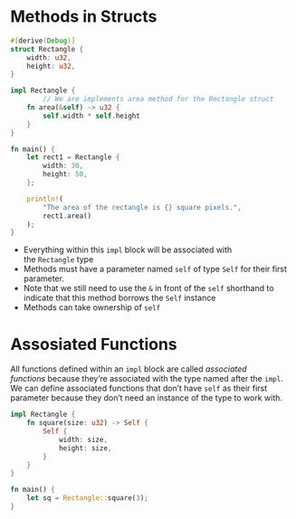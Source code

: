 # Methods in Structs

```rust
#[derive(Debug)]
struct Rectangle {
    width: u32,
    height: u32,
}

impl Rectangle {
		// We are implements area method for the Rectangle struct
    fn area(&self) -> u32 {
        self.width * self.height
    }
}

fn main() {
    let rect1 = Rectangle {
        width: 30,
        height: 50,
    };

    println!(
        "The area of the rectangle is {} square pixels.",
        rect1.area()
    );
}
```

- Everything within this `impl` block will be associated with the `Rectangle` type
- Methods must have a parameter named `self` of type `Self` for their first parameter.
- Note that we still need to use the `&` in front of the `self` shorthand to indicate that this method borrows the `Self` instance
- Methods can take ownership of `self`

# ********Assosiated Functions********

All functions defined within an `impl` block are called *associated functions* because they’re associated with the type named after the `impl`. We can define associated functions that don’t have `self` as their first parameter because they don’t need an instance of the type to work with.

```rust
impl Rectangle {
    fn square(size: u32) -> Self {
        Self {
            width: size,
            height: size,
        }
    }
}

fn main() {
	let sq = Rectangle::square(3);
}
```